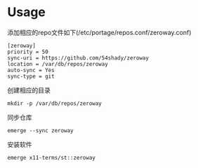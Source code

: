 # Usage

添加相应的repo文件如下(/etc/portage/repos.conf/zeroway.conf)

	[zeroway]
	priority = 50
	sync-uri = https://github.com/54shady/zeroway
	location = /var/db/repos/zeroway
	auto-sync = Yes
	sync-type = git

创建相应的目录

	mkdir -p /var/db/repos/zeroway

同步仓库

	emerge --sync zeroway

安装软件

	emerge x11-terms/st::zeroway
